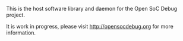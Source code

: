 This is the host software library and daemon for the Open SoC Debug
project.

It is work in progress, please visit http://opensocdebug.org for more
information.
